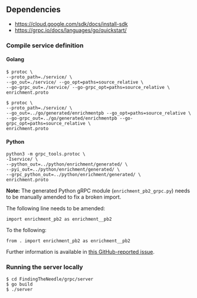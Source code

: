 ## Dependencies
* https://cloud.google.com/sdk/docs/install-sdk
* https://grpc.io/docs/languages/go/quickstart/

### Compile service definition

#### Golang

```
$ protoc \
--proto_path=./service/ \
--go_out=./service/ --go_opt=paths=source_relative \
--go-grpc_out=./service/ --go-grpc_opt=paths=source_relative \
enrichment.proto
```

```
$ protoc \
--proto_path=./service/ \
--go_out=../go/generated/enrichmentpb --go_opt=paths=source_relative \
--go-grpc_out=../go/generated/enrichmentpb --go-grpc_opt=paths=source_relative \
enrichment.proto
```

#### Python

```
python3 -m grpc_tools.protoc \
-Iservice/ \
--python_out=../python/enrichment/generated/ \
--pyi_out=../python/enrichment/generated/ \
--grpc_python_out=../python/enrichment/generated/ \
enrichment.proto
```

**Note:** The generated Python gRPC module (`enrichment_pb2_grpc.py`) needs to be manually amended to fix a broken import. 

The following line needs to be amended:

```
import enrichment_pb2 as enrichment__pb2
```

To the following:

```
from . import enrichment_pb2 as enrichment__pb2
```

Further information is available in [this GitHub-reported issue](https://github.com/protocolbuffers/protobuf/issues/1491).

### Running the server locally
```
$ cd FindingTheNeedle/grpc/server
$ go build
$ ./server
```

